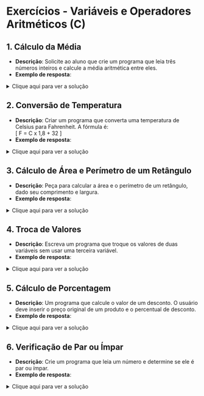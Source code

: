 
# Exercícios - Variáveis e Operadores Aritméticos (C)

## 1. Cálculo da Média
- **Descrição**: Solicite ao aluno que crie um programa que leia três números inteiros e calcule a média aritmética entre eles.
- **Exemplo de resposta**:
<details>
  <summary>Clique aqui para ver a solução</summary>

```c
#include <stdio.h>

int main() {
    int num1 = 10, num2 = 15, num3 = 20;
    float media = (num1 + num2 + num3) / 3.0;
    printf("A média é: %.2f\n", media);
    return 0;
}
```
</details>

## 2. Conversão de Temperatura
- **Descrição**: Criar um programa que converta uma temperatura de Celsius para Fahrenheit. A fórmula é:  
\[
F = C x 1,8 + 32
\]
- **Exemplo de resposta**:
<details>
  <summary>Clique aqui para ver a solução</summary>

```c
#include <stdio.h>

int main() {
    float celsius = 25;
    float fahrenheit = celsius x 1,8 + 32;
    printf("%.2f Celsius é igual a %.2f Fahrenheit\n", celsius, fahrenheit);
    return 0;
}
```
</details>

## 3. Cálculo de Área e Perímetro de um Retângulo
- **Descrição**: Peça para calcular a área e o perímetro de um retângulo, dado seu comprimento e largura.
- **Exemplo de resposta**:
<details>
  <summary>Clique aqui para ver a solução</summary>

```c
#include <stdio.h>

int main() {
    float comprimento = 5, largura = 3;
    float area = comprimento * largura;
    float perimetro = 2 * (comprimento + largura);
    printf("Área: %.2f\n", area);
    printf("Perímetro: %.2f\n", perimetro);
    return 0;
}
```
</details>

## 4. Troca de Valores
- **Descrição**: Escreva um programa que troque os valores de duas variáveis sem usar uma terceira variável.
- **Exemplo de resposta**:
<details>
  <summary>Clique aqui para ver a solução</summary>

```c
#include <stdio.h>

int main() {
    int a = 5, b = 10;
    a = a + b;
    b = a - b;
    a = a - b;
    printf("a: %d, b: %d\n", a, b);
    return 0;
}
```
</details>

## 5. Cálculo de Porcentagem
- **Descrição**: Um programa que calcule o valor de um desconto. O usuário deve inserir o preço original de um produto e o percentual de desconto.
- **Exemplo de resposta**:
<details>
  <summary>Clique aqui para ver a solução</summary>

```c
#include <stdio.h>

int main() {
    float precoOriginal = 100, desconto = 10;
    float valorFinal = precoOriginal - (precoOriginal * desconto / 100);
    printf("Preço final com desconto: %.2f\n", valorFinal);
    return 0;
}
```
</details>


## 6. Verificação de Par ou Ímpar
- **Descrição**: Crie um programa que leia um número e determine se ele é par ou ímpar.
- **Exemplo de resposta**:
<details>
  <summary>Clique aqui para ver a solução</summary>

```c
#include <stdio.h>

int main() {
    int num = 7;
    if (num % 2 == 0) {
        printf("%d é par\n", num);
    } else {
        printf("%d é ímpar\n", num);
    }
    return 0;
}
```
</details>
